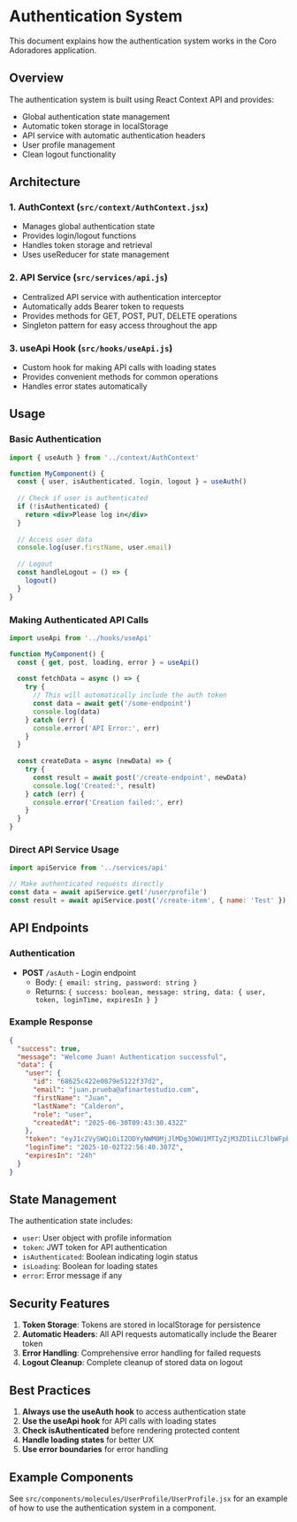 # Authentication System

This document explains how the authentication system works in the Coro Adoradores application.

## Overview

The authentication system is built using React Context API and provides:
- Global authentication state management
- Automatic token storage in localStorage
- API service with automatic authentication headers
- User profile management
- Clean logout functionality

## Architecture

### 1. AuthContext (`src/context/AuthContext.jsx`)
- Manages global authentication state
- Provides login/logout functions
- Handles token storage and retrieval
- Uses useReducer for state management

### 2. API Service (`src/services/api.js`)
- Centralized API service with authentication interceptor
- Automatically adds Bearer token to requests
- Provides methods for GET, POST, PUT, DELETE operations
- Singleton pattern for easy access throughout the app

### 3. useApi Hook (`src/hooks/useApi.js`)
- Custom hook for making API calls with loading states
- Provides convenient methods for common operations
- Handles error states automatically

## Usage

### Basic Authentication

```jsx
import { useAuth } from '../context/AuthContext'

function MyComponent() {
  const { user, isAuthenticated, login, logout } = useAuth()
  
  // Check if user is authenticated
  if (!isAuthenticated) {
    return <div>Please log in</div>
  }
  
  // Access user data
  console.log(user.firstName, user.email)
  
  // Logout
  const handleLogout = () => {
    logout()
  }
}
```

### Making Authenticated API Calls

```jsx
import useApi from '../hooks/useApi'

function MyComponent() {
  const { get, post, loading, error } = useApi()
  
  const fetchData = async () => {
    try {
      // This will automatically include the auth token
      const data = await get('/some-endpoint')
      console.log(data)
    } catch (err) {
      console.error('API Error:', err)
    }
  }
  
  const createData = async (newData) => {
    try {
      const result = await post('/create-endpoint', newData)
      console.log('Created:', result)
    } catch (err) {
      console.error('Creation failed:', err)
    }
  }
}
```

### Direct API Service Usage

```jsx
import apiService from '../services/api'

// Make authenticated requests directly
const data = await apiService.get('/user/profile')
const result = await apiService.post('/create-item', { name: 'Test' })
```

## API Endpoints

### Authentication
- **POST** `/asAuth` - Login endpoint
  - Body: `{ email: string, password: string }`
  - Returns: `{ success: boolean, message: string, data: { user, token, loginTime, expiresIn } }`

### Example Response
```json
{
  "success": true,
  "message": "Welcome Juan! Authentication successful",
  "data": {
    "user": {
      "id": "68625c422e0879e5122f37d2",
      "email": "juan.prueba@afinartestudio.com",
      "firstName": "Juan",
      "lastName": "Calderon",
      "role": "user",
      "createdAt": "2025-06-30T09:43:30.432Z"
    },
    "token": "eyJ1c2VySWQiOiI2ODYyNWM0MjJlMDg3OWU1MTIyZjM3ZDIiLCJlbWFpbCI6Imp1YW4ucHJ1ZWJhQGFmaW5hcnRlc3R1ZGlvLmNvbSIsInRpbWVzdGFtcCI6MTc1OTQ0NTgwMDMwN30=.YWZpbmFydGUtc3R1ZGlvLXN1cGVyLXNlY3JldC1qd3Qta2V5LTIwMjV7InVzZXJJZCI6IjY4NjI1YzQyMmUwODc5ZTUxMjJmMzdkMiIsImVtYWlsIjoianVhbi5wcnVlYmFAYWZpbmFydGVzdHVkaW8uY29tIiwidGltZXN0YW1wIjoxNzU5NDQ1ODAwMzA3fQ==",
    "loginTime": "2025-10-02T22:56:40.307Z",
    "expiresIn": "24h"
  }
}
```

## State Management

The authentication state includes:
- `user`: User object with profile information
- `token`: JWT token for API authentication
- `isAuthenticated`: Boolean indicating login status
- `isLoading`: Boolean for loading states
- `error`: Error message if any

## Security Features

1. **Token Storage**: Tokens are stored in localStorage for persistence
2. **Automatic Headers**: All API requests automatically include the Bearer token
3. **Error Handling**: Comprehensive error handling for failed requests
4. **Logout Cleanup**: Complete cleanup of stored data on logout

## Best Practices

1. **Always use the useAuth hook** to access authentication state
2. **Use the useApi hook** for API calls with loading states
3. **Check isAuthenticated** before rendering protected content
4. **Handle loading states** for better UX
5. **Use error boundaries** for error handling

## Example Components

See `src/components/molecules/UserProfile/UserProfile.jsx` for an example of how to use the authentication system in a component.
